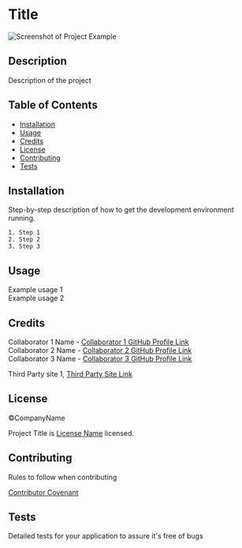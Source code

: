 # Title

![Screenshot of Project Example](https://octodex.github.com/images/yaktocat.png)

## Description

Description of the project

## Table of Contents

* [Installation](#installation)
* [Usage](#usage)
* [Credits](#credits)
* [License](#license)
* [Contributing](#contributing)
* [Tests](#tests)

## Installation

Step-by-step description of how to get the development environment running.

    1. Step 1
    2. Step 2
    3. Step 3

## Usage

Example usage 1 \
Example usage 2 

## Credits

Collaborator 1 Name - [Collaborator 1 GitHub Profile Link](https://github.com/Collaborator1name) \
Collaborator 2 Name - [Collaborator 2 GitHub Profile Link](https://github.com/Collaborator2name) \
Collaborator 3 Name - [Collaborator 3 GitHub Profile Link](https://github.com/Collaborator3name) 

Third Party site 1, [Third Party Site Link](http://example.com)

## License

&copy;CompanyName

Project Title is [License Name](http://licensenamelink.com) licensed.

## Contributing

Rules to follow when contributing

[Contributor Covenant](https://www.contributor-covenant.org/) 

## Tests

Detailed tests for your application to assure it's free of bugs